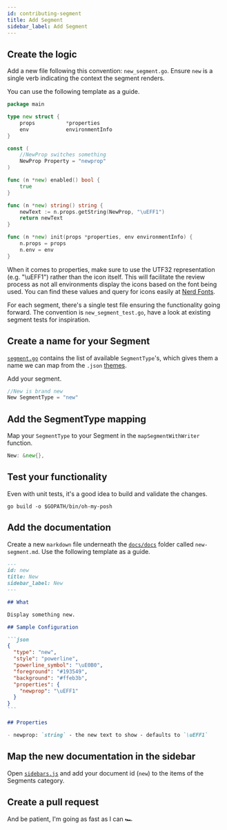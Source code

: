 ```yaml
---
id: contributing-segment
title: Add Segment
sidebar_label: Add Segment
---
```


## Create the logic

Add a new file following this convention: `new_segment.go`.
Ensure `new` is a single verb indicating the context the segment renders.

You can use the following template as a guide.

```go
package main

type new struct {
    props          *properties
    env            environmentInfo
}

const (
    //NewProp switches something
    NewProp Property = "newprop"
)

func (n *new) enabled() bool {
    true
}

func (n *new) string() string {
    newText := n.props.getString(NewProp, "\uEFF1")
    return newText
}

func (n *new) init(props *properties, env environmentInfo) {
    n.props = props
    n.env = env
}
```

When it comes to properties, make sure to use the UTF32 representation (e.g. "\uEFF1") rather than the icon itself.
This will facilitate the review process as not all environments display the icons based on the font being used.
You can find these values and query for icons easily at [Nerd Fonts][nf-icons].

For each segment, there's a single test file ensuring the functionality going forward. The convention
is `new_segment_test.go`, have a look at existing segment tests for inspiration.

## Create a name for your Segment

[`segment.go`][segment-go] contains the list of available `SegmentType`'s, which gives them a name we can map from the
`.json` [themes][themes].

Add your segment.

```go
//New is brand new
New SegmentType = "new"
```

## Add the SegmentType mapping

Map your `SegmentType` to your Segment in the `mapSegmentWithWriter` function.

```go
New: &new{},
```

## Test your functionality

Even with unit tests, it's a good idea to build and validate the changes.

```shell
go build -o $GOPATH/bin/oh-my-posh
```

## Add the documentation

Create a new `markdown` file underneath the [`docs/docs`][docs] folder called `new-segment.md`.
Use the following template as a guide.

````markdown
---
id: new
title: New
sidebar_label: New
---

## What

Display something new.

## Sample Configuration

```json
{
  "type": "new",
  "style": "powerline",
  "powerline_symbol": "\uE0B0",
  "foreground": "#193549",
  "background": "#ffeb3b",
  "properties": {
    "newprop": "\uEFF1"
  }
}
```

## Properties

- newprop: `string` - the new text to show - defaults to `\uEFF1`
````

## Map the new documentation in the sidebar

Open [`sidebars.js`][sidebars] and add your document id (`new`) to the items of the Segments category.

## Create a pull request

And be patient, I'm going as fast as I can 🏎

[segment-go]: https://github.com/JanDeDobbeleer/oh-my-posh3/blob/main/segment.go
[themes]: https://github.com/JanDeDobbeleer/oh-my-posh3/tree/main/themes
[docs]: https://github.com/JanDeDobbeleer/oh-my-posh3/tree/main/docs/docs
[sidebars]: https://github.com/JanDeDobbeleer/oh-my-posh3/blob/main/docs/sidebars.js
[nf-icons]: https://www.nerdfonts.com/cheat-sheet
